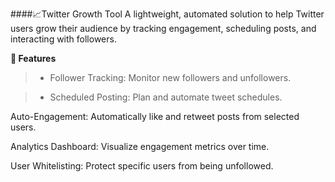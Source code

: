 ####📈Twitter Growth Tool
A lightweight, automated solution to help Twitter users grow their audience by tracking engagement, scheduling posts, and interacting with followers.

**🚀 Features**
> - Follower Tracking: Monitor new followers and unfollowers.

>- Scheduled Posting: Plan and automate tweet schedules.

Auto-Engagement: Automatically like and retweet posts from selected users.

Analytics Dashboard: Visualize engagement metrics over time.

User Whitelisting: Protect specific users from being unfollowed.
